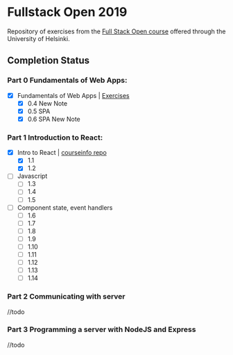 # Fullstack Open 2019
Repository of exercises from the [Full Stack Open course](https://fullstackopen.com/en/) offered through the University of Helsinki.

## Completion Status

### Part 0 Fundamentals of Web Apps:

- [x] Fundamentals of Web Apps | [Exercises](./part0/exercises.md)
  - [x] 0.4 New Note
  - [x] 0.5 SPA
  - [x] 0.6 SPA New Note

### Part 1 Introduction to React:

- [x] Intro to React | [courseinfo repo](./part1/courseinfo)
  - [x] 1.1
  - [x] 1.2
- [ ] Javascript
  - [ ] 1.3
  - [ ] 1.4
  - [ ] 1.5
- [ ] Component state, event handlers
  - [ ] 1.6
  - [ ] 1.7
  - [ ] 1.8
  - [ ] 1.9
  - [ ] 1.10
  - [ ] 1.11
  - [ ] 1.12
  - [ ] 1.13
  - [ ] 1.14

### Part 2 Communicating with server

//todo

### Part 3 Programming a server with NodeJS and Express

//todo